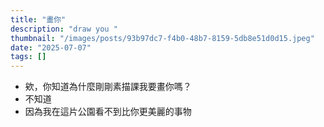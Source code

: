 ```yaml
---
title: "畫你"
description: "draw you "
thumbnail: "/images/posts/93b97dc7-f4b0-48b7-8159-5db8e51d0d15.jpeg"
date: "2025-07-07"
tags: []
---
```

- 欸，你知道為什麼剛剛素描課我要畫你嗎？
- 不知道
- 因為我在這片公園看不到比你更美麗的事物
